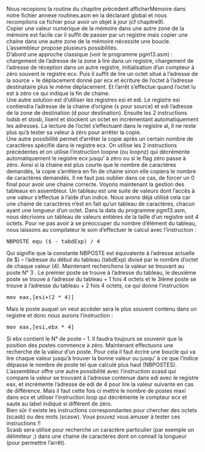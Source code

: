 Nous recopions la routine du chapitre précédent afficherMémoire dans notre fichier annexe routines.asm en la déclarant global et nous recompilons ce fichier pour avoir un objet à jour (cf chapitre9).<br>
Copier une valeur numérique de la mémoire dans une autre zone de la mémoire est facile car il suffit de passer par un registre mais copier une chaine dans une autre zone de la mémoire nécessite une boucle. L’assembleur propose plusieurs possibilités. <br>
D’abord une approche classique (voir le programme pgm13.asm) : chargement de l’adresse de la zone à lire dans un registre, chargement de l’adresse de réception dans un autre registre, initialisation d’un compteur à zéro souvent le registre ecx. Puis il suffit de lire un octet situé à l’adresse de la source + le déplacement donné par ecx et écriture de l’octet  à l’adresse destinataire plus le même déplacement. Et l’arrêt s’effectue quand l’octet lu est à zéro ce qui indique la fin de chaine.<br>
Une autre solution est d’utiliser les registres esi et edi. Le registre esi contiendra l’adresse de la chaine d’origine (s pour source) et edi l’adresse de la zone de destination (d pour destination). Ensuite les 2 instructions lodsb et stosb, lisent et stockent un octet en incrémentant automatiquement les adresses. La lecture de l’octet s’effectuant dans le registre al, Il ne reste plus qu’à tester sa valeur à zéro pour arrêter la copie.<br>
Une autre possibilité permet d’arrêter la copie après un certain nombre de caractères spécifié dans le registre ecx. On utilise les 2 instructions précédentes et on utilise l’instruction loopne (ou loopnz) qui décrémente automatiquement le registre ecx jusqu’ à zéro ou si le flag zéro passe à zéro. Ainsi si la chaine est plus courte que le nombre de caractères demandés,  la copie s’arrêtera en fin de chaine sinon elle copiera le nombre de caractères demandés. Il ne faut pas oublier dans ce cas, de forcer un 0 final pour avoir une chaine correcte.
Voyons maintenant la gestion des tableaux en assembleur. Un tableau est une suite de valeurs dont l’accès à une valeur s’effectue à l’aide d’un indice. Nous avons déjà utilisé cela car une chaine de caractères n’est en fait qu’un tableau de caractères, chacun ayant une longueur d’un octet.
Dans la data du programme pgm13.asm, nous décrivons un tableau de valeurs entières de la taille d’un registre soit 4 octets. Pour ne pas avoir à se préoccuper du nombre d’élément du tableau, nous laissons au compilateur le soin d’effectuer le calcul avec l’instruction :
<pre>
NBPOSTE equ ($ - tabdExp) / 4
</pre>
Qui signifie que la constante NBPOSTE est équivalente à l’adresse actuelle (le $) – l’adresse du début du tableau (tabdExp) divisé par le nombre d’octet de chaque valeur (4). 
Maintenant recherchons la valeur se trouvant au poste N° 3 . Le premier poste se trouve à l’adresse du tableau, le deuxième poste se trouve à l’adresse du tableau + 1 fois 4 octets et le 3ième poste se trouve à l’adresse du tableau + 2 fois 4 octets, ce qui donne l’instruction 
<pre>
mov eax,[esi+(2 * 4)]
</pre>
Mais le poste auquel on veut accéder sera le plus souvent contenu dans un registre et donc nous aurons l’instruction :
<pre>
mov eax,[esi,ebx * 4]
</pre>
Si ebx contient le N° de poste – 1. Il faudra toujours se souvenir que la position des postes commence à zéro.
Maintenant effectuons une recherche de la valeur d’un poste. Pour cela il faut écrire une boucle qui va lire chaque valeur jusqu’à trouver la bonne valeur ou jusqu’ à ce que l’indice dépasse le nombre de poste tel que calculé plus haut (NBPOSTES).<br>
L’assembleur offre une autre possibilité avec l’instruction scasd qui compare la valeur se trouvant à l’adresse contenue dans edi avec le registre eax, et incrémente l’adresse de edi de 4 pour lire la valeur suivante en cas de différence. Mais il faut cette fois ci mettre le nombre de postes maxi dans ecx et utiliser l’instruction loop qui décrémente le compteur ecx et saute au label indiqué si différent de zéro.<br>
Bien sûr il existe les instructions correspondantes pour chercher des octets (scasb) ou des mots (scasw). Vous pouvez vous amuser à tester ces instructions !!<br>
Scasb sera utilisé pour recherche un caractère particulier (par exemple un délimiteur ;) dans une chaine de caractères dont on connait la longueur (pour permettre l’arrêt).
